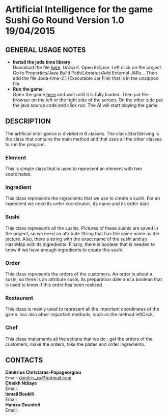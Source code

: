 # Artificial Intelligence for the game Sushi Go Round Version 1.0 19/04/2015

## GENERAL USAGE NOTES

- **Install the joda time library** </br>
Download the file [here](http://sourceforge.net/projects/joda-time/files/joda-time/2.1/). Unzip it. Open Eclipse. Left click on the project. Go to Properties/Java Build Path/Libraries/Add External JARs... Then add the file Joda-time-2.1 (Executable Jar File) that is in the unzipped file.
- **Run the game** </br>
Open the game [here](http://www.freearcade.com/SushiGoRound.flash/SushiGoRound.html) and wait until it is fully loaded. Then put the browser on the left or the right side of the screen. On the other side put the java source code and click run. The AI will start playing the game.

## DESCRIPTION
The artificial intelligence is divided in 6 classes. The class StartServing is the class that contains the main method and that uses all the other classes to run the program.
### Element
This is simple class that is used to represent an element with two coordinates.
### Ingredient
This class represents the ingredients that we use to create a sushi. For an ingredient we need its order coordinates, its name and its order date.
### Sushi
This class represents all the sushis. Pictures of these sushis are saved in the project, so we need an attribute String that has the same name as the picture. Also, there a string with the exact name of the sushi and an HashMap with its ingredients. Finally, there is boolean that is needed to know if we have enough ingredients to create this sushi.
### Order
This class represents the orders of the customers. An order is about a sushi, so there is an attribute sushi, its preparation date and a boolean that is used to know if this order has been realised.
### Restaurant
This class is mainly used to represent all the important coordinates of the game. has also other important methods, such as the method leftClick.
### Chef
This class implements all the actions that we do : get the orders of the customers, make the orders, take the plates and order ingredients.
## CONTACTS
**Dimitrios Christaras-Papageorgiou** </br>
Email:  dimitris_xx@hotmail.com</br>
**Cheikh Ndiaye** </br>
Email:  </br>
**Ismail Boukili** </br>
Email:  </br>
**Hamza Gounteti** </br>
Email:  </br>
